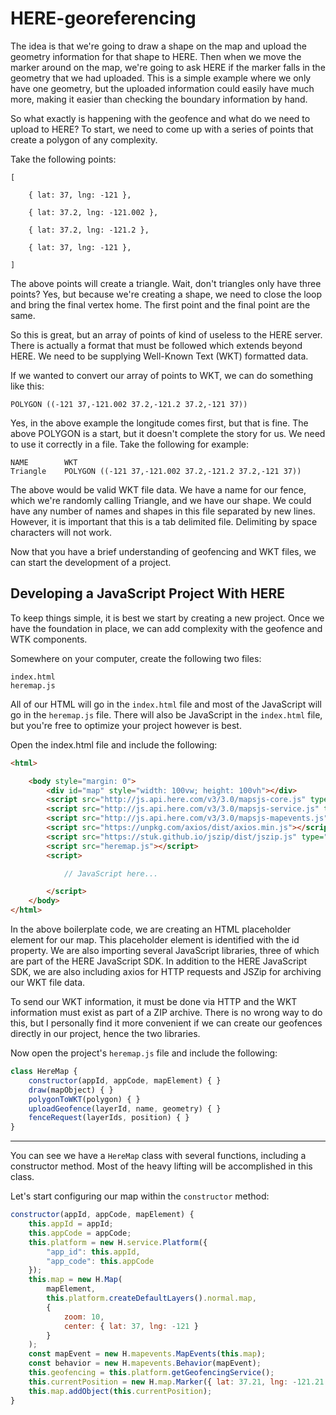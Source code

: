 # HERE-georeferencing

The idea is that we're going to draw a shape on the map and upload the geometry information for 
that shape to HERE. Then when we move the marker around on the map, we're going to ask HERE if 
the marker falls in the geometry that we had uploaded. This is a simple example where we only 
have one geometry, but the uploaded information could easily have much more, making it easier 
than checking the boundary information by hand.

So what exactly is happening with the geofence and what do we need to upload to HERE? To start, 
we need to come up with a series of points that create a polygon of any complexity.

Take the following points:

```terminal
[

    { lat: 37, lng: -121 },

    { lat: 37.2, lng: -121.002 },

    { lat: 37.2, lng: -121.2 },

    { lat: 37, lng: -121 },

]
```

The above points will create a triangle. Wait, don't triangles only have three points? Yes, but 
because we're creating a shape, we need to close the loop and bring the final vertex home. The 
first point and the final point are the same.

So this is great, but an array of points of kind of useless to the HERE server. There is actually 
a format that must be followed which extends beyond HERE. We need to be supplying Well-Known 
Text (WKT) formatted data.

If we wanted to convert our array of points to WKT, we can do something like this:

```
POLYGON ((-121 37,-121.002 37.2,-121.2 37.2,-121 37))
```

Yes, in the above example the longitude comes first, but that is fine. The above POLYGON is a 
start, but it doesn't complete the story for us. We need to use it correctly in a file. Take the 
following for example:

```
NAME        WKT
Triangle    POLYGON ((-121 37,-121.002 37.2,-121.2 37.2,-121 37))
```

The above would be valid WKT file data. We have a name for our fence, which we're randomly 
calling Triangle, and we have our shape. We could have any number of names and shapes in this 
file separated by new lines. However, it is important that this is a tab delimited file. 
Delimiting by space characters will not work.

Now that you have a brief understanding of geofencing and WKT files, we can start the development 
of a project.

## Developing a JavaScript Project With HERE

To keep things simple, it is best we start by creating a new project. Once we have the foundation 
in place, we can add complexity with the geofence and WTK components.

Somewhere on your computer, create the following two files:

```terminal
index.html
heremap.js
```

All of our HTML will go in the `index.html` file and most of the JavaScript will go in the `heremap.js` 
file. There will also be JavaScript in the `index.html` file, but you're free to optimize your 
project however is best.

Open the index.html file and include the following:

```html
<html>

    <body style="margin: 0">
        <div id="map" style="width: 100vw; height: 100vh"></div>
        <script src="http://js.api.here.com/v3/3.0/mapsjs-core.js" type="text/javascript" charset="utf-8"></script>
        <script src="http://js.api.here.com/v3/3.0/mapsjs-service.js" type="text/javascript" charset="utf-8"></script>
        <script src="http://js.api.here.com/v3/3.0/mapsjs-mapevents.js" type="text/javascript" charset="utf-8"></script>
        <script src="https://unpkg.com/axios/dist/axios.min.js"></script>
        <script src="https://stuk.github.io/jszip/dist/jszip.js" type="text/javascript" charset="utf-8"></script>
        <script src="heremap.js"></script>
        <script>

            // JavaScript here...

        </script>
    </body>
</html>
```

<!---
In computer programming, boilerplate code or just boilerplate are sections of code that have 
to be included in many places with little or no alteration.
-->

In the above boilerplate code, we are creating an HTML placeholder element for our map. This 
placeholder element is identified with the id property. We are also importing several JavaScript 
libraries, three of which are part of the HERE JavaScript SDK. In addition to the HERE JavaScript 
SDK, we are also including axios for HTTP requests and JSZip for archiving our WKT file data.

To send our WKT information, it must be done via HTTP and the WKT information must exist as part 
of a ZIP archive. There is no wrong way to do this, but I personally find it more convenient if 
we can create our geofences directly in our project, hence the two libraries.

Now open the project's `heremap.js` file and include the following:

```javascript
class HereMap {
    constructor(appId, appCode, mapElement) { }
    draw(mapObject) { }
    polygonToWKT(polygon) { }
    uploadGeofence(layerId, name, geometry) { }
    fenceRequest(layerIds, position) { }
}
```
***********************************************************************************************
You can see we have a `HereMap` class with several functions, including a constructor method. Most 
of the heavy lifting will be accomplished in this class.

Let's start configuring our map within the `constructor` method:

```javascript
constructor(appId, appCode, mapElement) {
    this.appId = appId;
    this.appCode = appCode;
    this.platform = new H.service.Platform({
        "app_id": this.appId,
        "app_code": this.appCode
    });
    this.map = new H.Map(
        mapElement,
        this.platform.createDefaultLayers().normal.map,
        {
            zoom: 10,
            center: { lat: 37, lng: -121 }
        }
    );
    const mapEvent = new H.mapevents.MapEvents(this.map);
    const behavior = new H.mapevents.Behavior(mapEvent);
    this.geofencing = this.platform.getGeofencingService();
    this.currentPosition = new H.map.Marker({ lat: 37.21, lng: -121.21 });
    this.map.addObject(this.currentPosition);
}
```

